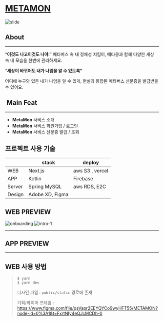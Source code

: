 # [METAMON](https://metamon-bay.vercel.app/)


 ![slide](https://user-images.githubusercontent.com/49177223/215313697-993d5a80-f729-460b-9d13-6b81d6693c3a.png)

## About

---

“**이것도 나고이것도 나야.”**
메타버스 속 내 정체성 지킴이, 메타몽과 함께 다양한 세상 속 내 모습을 한번에 관리하세요.

“**세상이 바뀌어도 내가 나임을 알 수 있도록”**

어디에 누구와 있든 내가 나임을 알 수 있게,
현실과 통합된 메타버스 신분증을 발급받을 수 있어요.


##  Main Feat

---

- **MetaMon** 서비스 소개
- **MetaMon** 서비스 회원가입 / 로그인
- **MetaMon** 서비스 신분증 발급 / 조회

## 프로젝트 사용 기술

|        | stack           | deploy          |
| ------ | --------------- | --------------- |
| WEB    | Next.js         | aws S3 , vercel |
| APP    | Kotlin          | Firebase        |
| Server | Spring MySQL    | aws RDS, E2C    |
| Design | Adobe XD, Figma |                 |

## WEB PREVIEW
![onboarding](https://user-images.githubusercontent.com/49177223/215313591-685ed784-02ae-4e7c-949b-9ec43501dd9c.gif)
![intro-1](https://user-images.githubusercontent.com/49177223/215313584-971e3970-e96a-4969-b64b-cf289003d716.gif)

---

## APP PREVIEW

---


## WEB 사용 방법
>
> ```
> $ yarn
> $ yarn dev
> ```
>
> 디자인 파일 : `public/static` 경로에 존재
>
> 기획/와이어 프레임 : https://www.figma.com/file/qsVapr2EEYQYCo9wyHFT55/METAMON?node-id=0%3A1&t=FxrtNIy4eQJcMCDh-0


